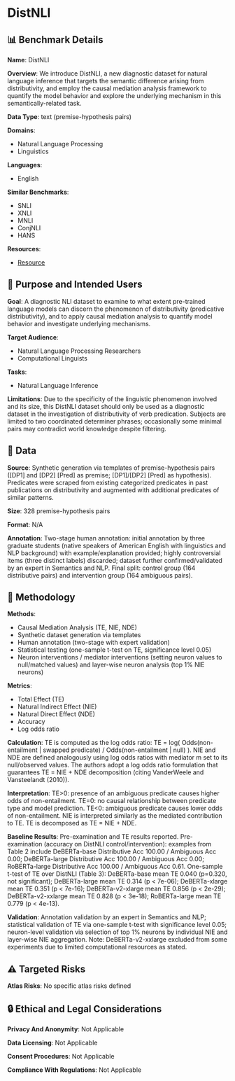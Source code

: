 # DistNLI

## 📊 Benchmark Details

**Name**: DistNLI

**Overview**: We introduce DistNLI, a new diagnostic dataset for natural language inference that targets the semantic difference arising from distributivity, and employ the causal mediation analysis framework to quantify the model behavior and explore the underlying mechanism in this semantically-related task.

**Data Type**: text (premise-hypothesis pairs)

**Domains**:
- Natural Language Processing
- Linguistics

**Languages**:
- English

**Similar Benchmarks**:
- SNLI
- XNLI
- MNLI
- ConjNLI
- HANS

**Resources**:
- [Resource](N/A)

## 🎯 Purpose and Intended Users

**Goal**: A diagnostic NLI dataset to examine to what extent pre-trained language models can discern the phenomenon of distributivity (predicative distributivity), and to apply causal mediation analysis to quantify model behavior and investigate underlying mechanisms.

**Target Audience**:
- Natural Language Processing Researchers
- Computational Linguists

**Tasks**:
- Natural Language Inference

**Limitations**: Due to the specificity of the linguistic phenomenon involved and its size, this DistNLI dataset should only be used as a diagnostic dataset in the investigation of distributivity of verb predication. Subjects are limited to two coordinated determiner phrases; occasionally some minimal pairs may contradict world knowledge despite filtering.

## 💾 Data

**Source**: Synthetic generation via templates of premise-hypothesis pairs ([DP1] and [DP2] [Pred] as premise; [DP1]/[DP2] [Pred] as hypothesis). Predicates were scraped from existing categorized predicates in past publications on distributivity and augmented with additional predicates of similar patterns.

**Size**: 328 premise-hypothesis pairs

**Format**: N/A

**Annotation**: Two-stage human annotation: initial annotation by three graduate students (native speakers of American English with linguistics and NLP background) with example/explanation provided; highly controversial items (three distinct labels) discarded; dataset further confirmed/validated by an expert in Semantics and NLP. Final split: control group (164 distributive pairs) and intervention group (164 ambiguous pairs).

## 🔬 Methodology

**Methods**:
- Causal Mediation Analysis (TE, NIE, NDE)
- Synthetic dataset generation via templates
- Human annotation (two-stage with expert validation)
- Statistical testing (one-sample t-test on TE, significance level 0.05)
- Neuron interventions / mediator interventions (setting neuron values to null/matched values) and layer-wise neuron analysis (top 1% NIE neurons)

**Metrics**:
- Total Effect (TE)
- Natural Indirect Effect (NIE)
- Natural Direct Effect (NDE)
- Accuracy
- Log odds ratio

**Calculation**: TE is computed as the log odds ratio: TE = log( Odds(non-entailment | swapped predicate) / Odds(non-entailment | null) ). NIE and NDE are defined analogously using log odds ratios with mediator m set to its null/observed values. The authors adopt a log odds ratio formulation that guarantees TE = NIE + NDE decomposition (citing VanderWeele and Vansteelandt (2010)).

**Interpretation**: TE>0: presence of an ambiguous predicate causes higher odds of non-entailment. TE=0: no causal relationship between predicate type and model prediction. TE<0: ambiguous predicate causes lower odds of non-entailment. NIE is interpreted similarly as the mediated contribution to TE. TE is decomposed as TE = NIE + NDE.

**Baseline Results**: Pre-examination and TE results reported. Pre-examination (accuracy on DistNLI control/intervention): examples from Table 2 include DeBERTa-base Distributive Acc 100.00 / Ambiguous Acc 0.00; DeBERTa-large Distributive Acc 100.00 / Ambiguous Acc 0.00; RoBERTa-large Distributive Acc 100.00 / Ambiguous Acc 0.61. One-sample t-test of TE over DistNLI (Table 3): DeBERTa-base mean TE 0.040 (p=0.320, not significant); DeBERTa-large mean TE 0.314 (p < 7e-06); DeBERTa-xlarge mean TE 0.351 (p < 7e-16); DeBERTa-v2-xlarge mean TE 0.856 (p < 2e-29); DeBERTa-v2-xxlarge mean TE 0.828 (p < 3e-18); RoBERTa-large mean TE 0.779 (p < 4e-13).

**Validation**: Annotation validation by an expert in Semantics and NLP; statistical validation of TE via one-sample t-test with significance level 0.05; neuron-level validation via selection of top 1% neurons by individual NIE and layer-wise NIE aggregation. Note: DeBERTa-v2-xxlarge excluded from some experiments due to limited computational resources as stated.

## ⚠️ Targeted Risks

**Atlas Risks**:
No specific atlas risks defined

## 🔒 Ethical and Legal Considerations

**Privacy And Anonymity**: Not Applicable

**Data Licensing**: Not Applicable

**Consent Procedures**: Not Applicable

**Compliance With Regulations**: Not Applicable
